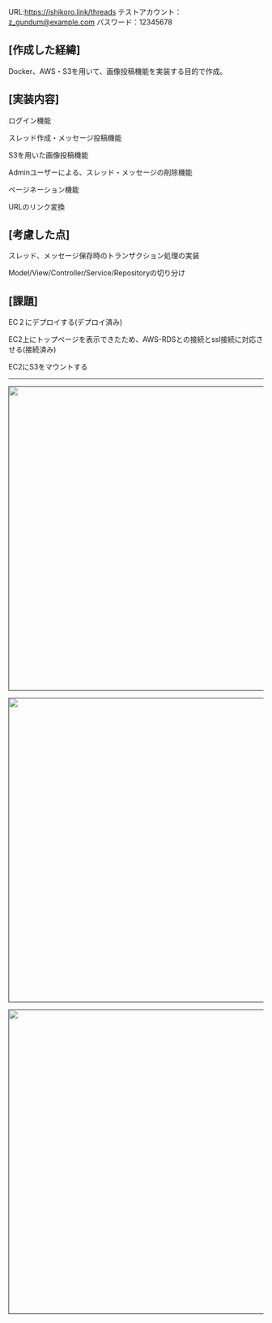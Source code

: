URL:https://ishikoro.link/threads
テストアカウント：z_gundum@example.com
パスワード：12345678

## [作成した経緯]

Docker、AWS・S3を用いて、画像投稿機能を実装する目的で作成。

## [実装内容]

ログイン機能

スレッド作成・メッセージ投稿機能

S3を用いた画像投稿機能

Adminユーザーによる、スレッド・メッセージの削除機能

ページネーション機能

URLのリンク変換


## [考慮した点]

スレッド、メッセージ保存時のトランザクション処理の実装

Model/View/Controller/Service/Repositoryの切り分け

## [課題]

EC２にデプロイする(デプロイ済み)

EC2上にトップページを表示できたため、AWS-RDSとの接続とssl接続に対応させる(接続済み)

EC2にS3をマウントする


--------------------------

<p align="center"><a href=""><img src="https://user-images.githubusercontent.com/86862665/155313266-ea692477-a4cc-4ff8-a32a-a6a3e1be257e.png" width="600"></a></p>
<p align="center"><a href=""><img src="https://user-images.githubusercontent.com/86862665/155313277-17f457cc-8331-43f1-adea-8267fb0875e5.png" width="600"></a></p>
<p align="center"><a href=""><img src="https://user-images.githubusercontent.com/86862665/155313290-e5796c82-dd43-4228-b1e9-e7f0321c20f5.png" width="600"></a></p>
